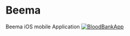 # Beema
Beema iOS mobile Application
<a href="https://media.giphy.com/media/LRUbDt1zE3myvSsJZT/source.gif"><img src="https://media.giphy.com/media/LRUbDt1zE3myvSsJZT/source.gif" title= "BloodBankApp"></a>
